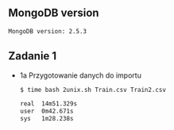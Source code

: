 ## MongoDB version

```bash
MongoDB version: 2.5.3
```

## Zadanie 1

* 1a 
  Przygotowanie danych do importu
  ```bash
  $ time bash 2unix.sh Train.csv Train2.csv
  
  real	14m51.329s
  user	0m42.671s
  sys	1m28.238s
  ```

